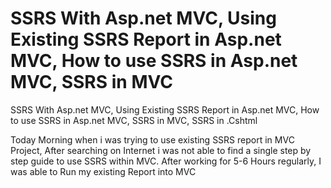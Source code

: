# SSRS With Asp.net MVC, Using Existing SSRS Report in Asp.net MVC, How to use SSRS in Asp.net MVC, SSRS in MVC
SSRS With Asp.net MVC, Using Existing SSRS Report in Asp.net MVC, How to use SSRS in Asp.net MVC, SSRS in MVC, SSRS in .Cshtml


Today Morning when i was trying to use existing SSRS report in MVC Project, After searching on Internet i was not able
to find a single step by step guide to use SSRS within MVC. After working for 5-6 Hours regularly, I was able to Run my
existing Report into MVC
